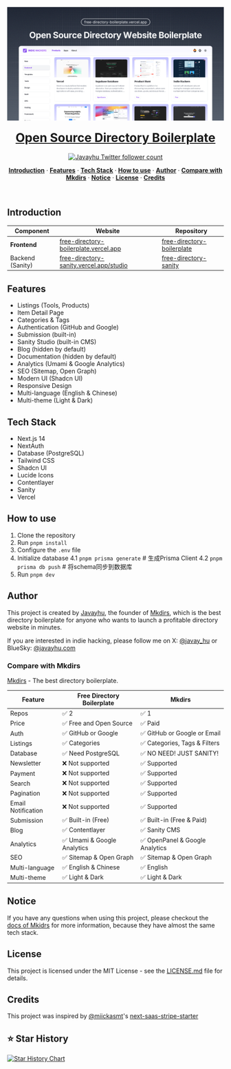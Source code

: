 <a href="https://free.mkdirs.com">
  <img alt="Free Directory Boilerplate" src="images/og.png">
  <h1 align="center" style="margin-top: 20px;">Open Source Directory Boilerplate</h1>
</a>

<p align="center">
  <a href="https://x.com/javay_hu">
    <img src="https://img.shields.io/twitter/follow/miickasmt?style=flat&label=javay_hu&logo=twitter&color=0bf&logoColor=fff" alt="Javayhu Twitter follower count" />
  </a>
</p>

<p align="center">
  <a href="#introduction"><strong>Introduction</strong></a> ·
  <a href="#features"><strong>Features</strong></a> ·
  <a href="#tech-stack"><strong>Tech Stack</strong></a> ·
  <a href="#how-to-use"><strong>How to use</strong></a> ·
  <a href="#author"><strong>Author</strong></a> ·
  <a href="#compare-with-mkdirs"><strong>Compare with Mkdirs</strong></a> ·
  <a href="#notice"><strong>Notice</strong></a> ·
  <a href="#license"><strong>License</strong></a> ·
  <a href="#credits"><strong>Credits</strong></a>
</p>
<br/>

## Introduction

| Component | Website | Repository |
| --------- | ------- | ---------- |
| **Frontend** | [free-directory-boilerplate.vercel.app](https://free-directory-boilerplate.vercel.app) | [free-directory-boilerplate](https://github.com/javayhu/free-directory-boilerplate) |
| Backend (Sanity) | [free-directory-sanity.vercel.app/studio](https://free-directory-sanity.vercel.app/studio) | [free-directory-sanity](https://github.com/javayhu/free-directory-sanity) |

## Features

- Listings (Tools, Products)
- Item Detail Page
- Categories & Tags
- Authentication (GitHub and Google)
- Submission (built-in)
- Sanity Studio (built-in CMS)
- Blog (hidden by default)
- Documentation (hidden by default)
- Analytics (Umami & Google Analytics)
- SEO (Sitemap, Open Graph)
- Modern UI (Shadcn UI)
- Responsive Design
- Multi-language (English & Chinese)
- Multi-theme (Light & Dark)


## Tech Stack

- Next.js 14
- NextAuth
- Database (PostgreSQL)
- Tailwind CSS
- Shadcn UI
- Lucide Icons
- Contentlayer
- Sanity
- Vercel

## How to use

1. Clone the repository
2. Run `pnpm install`
3. Configure the `.env` file
4. Initialize database
  4.1 `pnpm prisma generate`  # 生成Prisma Client
  4.2 `pnpm prisma db push`   # 将schema同步到数据库
5. Run `pnpm dev`

## Author

This project is created by [Javayhu](https://x.com/javay_hu), the founder of [Mkdirs](https://mkdirs.com), which is the best directory boilerplate for anyone who wants to launch a profitable directory website in minutes.

If you are interested in indie hacking, please follow me on X: [@javay_hu](https://x.com/javay_hu) or BlueSky: [@javayhu.com](https://bsky.app/profile/javayhu.com)

### Compare with Mkdirs

[Mkdirs](https://mkdirs.com) - The best directory boilerplate.

| Feature | Free Directory Boilerplate | Mkdirs |
| ------- | -------------------------- | ------ |
| Repos | ✅ 2 | ✅ 1 |
| Price | ✅ Free and Open Source | ✅ Paid |
| Auth | ✅ GitHub or Google | ✅ GitHub or Google or Email |
| Listings | ✅ Categories | ✅ Categories, Tags & Filters |
| Database | ✅ Need PostgreSQL | ✅ NO NEED! JUST SANITY! |
| Newsletter | ❌ Not supported | ✅ Supported |
| Payment | ❌ Not supported | ✅ Supported |
| Search | ❌ Not supported | ✅ Supported |
| Pagination | ❌ Not supported | ✅ Supported |
| Email Notification | ❌ Not supported | ✅ Supported |
| Submission | ✅ Built-in (Free) | ✅ Built-in (Free & Paid) |
| Blog | ✅ Contentlayer | ✅ Sanity CMS |
| Analytics | ✅ Umami & Google Analytics | ✅ OpenPanel & Google Analytics |
| SEO | ✅ Sitemap & Open Graph | ✅ Sitemap & Open Graph |
| Multi-language | ✅ English & Chinese | ✅ English |
| Multi-theme | ✅ Light & Dark | ✅ Light & Dark |

## Notice

If you have any questions when using this project, please checkout the [docs of Mkidrs](https://docs.mkdirs.com) for more information, because they have almost the same tech stack.

## License

This project is licensed under the MIT License - see the [LICENSE.md](LICENSE.md) file for details.

## Credits

This project was inspired by [@miickasmt](https://twitter.com/miickasmt)'s [next-saas-stripe-starter](https://github.com/mickasmt/next-saas-stripe-starter)
 
## ⭐ Star History

[![Star History Chart](https://api.star-history.com/svg?repos=javayhu/free-directory-boilerplate&type=Date)](https://star-history.com/#javayhu/free-directory-boilerplate&Date)
